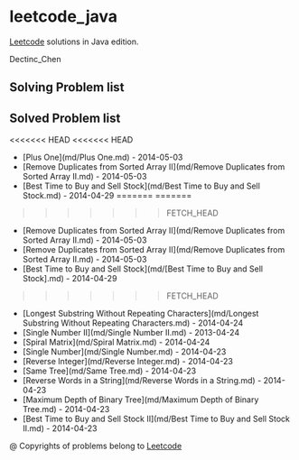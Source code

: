 leetcode_java
=============

[Leetcode](http://oj.leetcode.com/) solutions in Java edition.

Dectinc_Chen

## Solving Problem list

## Solved Problem list
<<<<<<< HEAD
<<<<<<< HEAD
- [Plus One](md/Plus One.md) - 2014-05-03
- [Remove Duplicates from Sorted Array II](md/Remove Duplicates from Sorted Array II.md) - 2014-05-03
- [Best Time to Buy and Sell Stock](md/Best Time to Buy and Sell Stock.md) - 2014-04-29
=======
=======
>>>>>>> FETCH_HEAD
- [Remove Duplicates from Sorted Array II](md/Remove Duplicates from Sorted Array II.md) - 2014-05-03
- [Remove Duplicates from Sorted Array II](md/Remove Duplicates from Sorted Array II.md) - 2014-05-03
- [Best Time to Buy and Sell Stock](md/[Best Time to Buy and Sell Stock].md) - 2014-04-29
>>>>>>> FETCH_HEAD
- [Longest Substring Without Repeating Characters](md/Longest Substring Without Repeating Characters.md) - 2014-04-24
- [Single Number II](md/Single Number II.md) - 2013-04-24
- [Spiral Matrix](md/Spiral Matrix.md) - 2014-04-24
- [Single Number](md/Single Number.md) - 2014-04-23
- [Reverse Integer](md/Reverse Integer.md) - 2014-04-23
- [Same Tree](md/Same Tree.md) - 2014-04-23
- [Reverse Words in a String](md/Reverse Words in a String.md) - 2014-04-23
- [Maximum Depth of Binary Tree](md/Maximum Depth of Binary Tree.md) - 2014-04-23
- [Best Time to Buy and Sell Stock II](md/Best Time to Buy and Sell Stock II.md) - 2014-04-23


@ Copyrights of problems belong to [Leetcode](http://oj.leetcode.com/)
